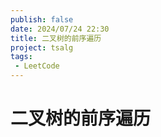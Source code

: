 ```yaml
---
publish: false
date: 2024/07/24 22:30
title: 二叉树的前序遍历
project: tsalg
tags:
 - LeetCode
---
```


# 二叉树的前序遍历
